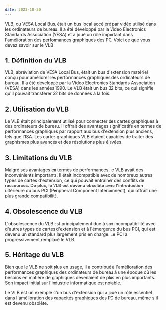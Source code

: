 ```yaml
---
date: 2023-10-30
---
```


VLB, ou VESA Local Bus, était un bus local accéléré par vidéo utilisé dans les ordinateurs de bureau. Il a été développé par la Video Electronics Standards Association (VESA) et a joué un rôle important dans l'amélioration des performances graphiques des PC. Voici ce que vous devez savoir sur le VLB :

## **1. Définition du VLB**

VLB, abréviation de VESA Local Bus, était un bus d'extension matériel conçu pour améliorer les performances graphiques des ordinateurs de bureau. Il a été développé par la Video Electronics Standards Association (VESA) dans les années 1990. Le VLB était un bus 32 bits, ce qui signifie qu'il pouvait transférer 32 bits de données à la fois.

## **2. Utilisation du VLB**

Le VLB était principalement utilisé pour connecter des cartes graphiques à des ordinateurs de bureau. Il offrait des avantages significatifs en termes de performances graphiques par rapport aux bus d'extension plus anciens, tels que l'ISA. Les cartes graphiques VLB étaient capables de traiter des graphismes plus avancés et des résolutions plus élevées.

## **3. Limitations du VLB**

Malgré ses avantages en termes de performances, le VLB avait des inconvénients importants. Il était incompatible avec de nombreux autres types de cartes d'extension, ce qui pouvait entraîner des conflits de ressources. De plus, le VLB est devenu obsolète avec l'introduction ultérieure du bus PCI (Peripheral Component Interconnect), qui offrait une plus grande compatibilité.

## **4. Obsolescence du VLB**

L'obsolescence du VLB est principalement due à son incompatibilité avec d'autres types de cartes d'extension et à l'émergence du bus PCI, qui est devenu un standard plus largement pris en charge. Le PCI a progressivement remplacé le VLB.

## **5. Héritage du VLB**

Bien que le VLB ne soit plus en usage, il a contribué à l'amélioration des performances graphiques des ordinateurs de bureau à une époque où les besoins en matière de graphiques devenaient de plus en plus importants. Son impact initial sur l'industrie informatique est notable.

Le VLB est un exemple d'un bus d'extension qui a joué un rôle essentiel dans l'amélioration des capacités graphiques des PC de bureau, même s'il est devenu obsolète.
